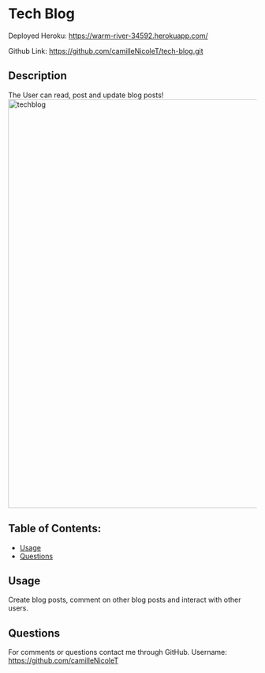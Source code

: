 # Tech Blog

Deployed Heroku: https://warm-river-34592.herokuapp.com/

Github Link: https://github.com/camilleNicoleT/tech-blog.git

## Description
The User can read, post and update blog posts!
<img width="827" alt="techblog" src="https://user-images.githubusercontent.com/94029792/172285588-fd4062bc-fe8c-4f50-aa8f-e0795a6b0db6.png">

## Table of Contents:
   - [Usage](#usage) 
   - [Questions](#Questions) 

## Usage
Create blog posts, comment on other blog posts and interact with other users.


## Questions
For comments or questions contact me through GitHub. Username: https://github.com/camilleNicoleT
